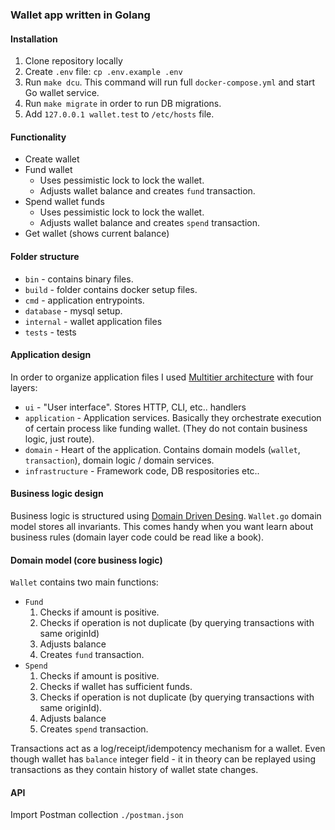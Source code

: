### Wallet app written in Golang

#### Installation

1. Clone repository locally
2. Create `.env` file: `cp .env.example .env`
3. Run `make dcu`. This command will run full `docker-compose.yml` and start Go wallet service.
4. Run `make migrate` in order to run DB migrations.
5. Add `127.0.0.1 wallet.test` to `/etc/hosts` file. 

#### Functionality

- Create wallet
- Fund wallet
   - Uses pessimistic lock to lock the wallet.
   - Adjusts wallet balance and creates `fund` transaction.
- Spend wallet funds
   - Uses pessimistic lock to lock the wallet.
   - Adjusts wallet balance and creates `spend` transaction.
- Get wallet (shows current balance)

#### Folder structure

- `bin` - contains binary files.
- `build` - folder contains docker setup files.
- `cmd` - application entrypoints.
- `database` - mysql setup.
- `internal` - wallet application files
- `tests` - tests

#### Application design

In order to organize application files I used [Multitier architecture](https://en.wikipedia.org/wiki/Multitier_architecture) with four layers:
- `ui` - "User interface". Stores HTTP, CLI, etc.. handlers
- `application` - Application services. Basically they orchestrate execution of certain process like funding wallet. (They do not contain business logic, just route).
- `domain` - Heart of the application. Contains domain models (`wallet`, `transaction`), domain logic / domain services.
- `infrastructure` - Framework code, DB respositories etc..

#### Business logic design

Business logic is structured using [Domain Driven Desing](https://www.amazon.com/Implementing-Domain-Driven-Design-Vaughn-Vernon/dp/0321834577).
`Wallet.go` domain model stores all invariants. This comes handy when you want learn about business rules (domain layer code could be read like a book).

#### Domain model (core business logic)

`Wallet` contains two main functions:
- `Fund`
   1. Checks if amount is positive.
   2. Checks if operation is not duplicate (by querying transactions with same originId)
   3. Adjusts balance
   4. Creates `fund` transaction.
- `Spend`
   1. Checks if amount is positive.
   2. Checks if wallet has sufficient funds.
   3. Checks if operation is not duplicate (by querying transactions with same originId).
   4. Adjusts balance
   5. Creates `spend` transaction.
 
Transactions act as a log/receipt/idempotency mechanism for a wallet. Even though wallet has `balance` integer field - it in theory can be replayed using transactions as they contain history of wallet state changes.


#### API
Import Postman collection `./postman.json`
